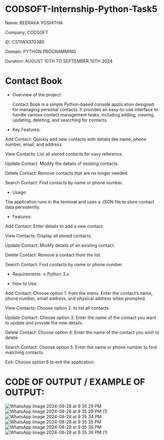 # CODSOFT-Internship-Python-Task5

Name: BEERAKA YOSHITHA

Company: CODSOFT

ID: CS11WX370380

Domain: PYTHON PROGRAMMING

Duration: AUGUST 10TH TO SEPTEMBER 10TH 2024

# Contact Book

- Overview of the project:

  Contact Book is a simple Python-based console application designed for managing personal contacts. It provides an easy-to-use interface to handle various contact management tasks, including adding, viewing, 
  updating, deleting, and searching for contacts.


- Key Features:

 Add Contact: Quickly add new contacts with details like name, phone number, email, and address. 
 
 View Contacts: List all stored contacts for easy reference. 
 
 Update Contact: Modify the details of existing contacts.
 
 Delete Contact: Remove contacts that are no longer needed.
 
 Search Contact: Find contacts by name or phone number.
 
- Usage:

 The application runs in the terminal and uses a JSON file to store contact data persistently.

- Features:
  
 Add Contact: Enter details to add a new contact.

 View Contacts: Display all stored contacts.

 Update Contact: Modify details of an existing contact.

 Delete Contact: Remove a contact from the list.

 Search Contact: Find contacts by name or phone number.


- Requirements
-> Python 3.x

- How to Use:
  
 Add Contact:
 Choose option 1. from the menu.
 Enter the contact’s name, phone number, email address, and physical address when prompted.

 View Contacts:
 Choose option 2. to list all contacts.

 Update Contact:
 Choose option 3.
 Enter the name of the contact you want to update and provide the new details.

 Delete Contact:
 Choose option 4.
 Enter the name of the contact you wish to delete.
 
 Search Contact:
 Choose option 5.
 Enter the name or phone number to find matching contacts.
 
 Exit:
 Choose option 6 to exit the application.

 # CODE OF OUTPUT / EXAMPLE OF OUTPUT:

 ![WhatsApp Image 2024-08-28 at 9 35 29 PM](https://github.com/user-attachments/assets/2ccb2877-6043-4456-b4c1-46b780ff66ea)
![WhatsApp Image 2024-08-28 at 9 35 29 PM (1)](https://github.com/user-attachments/assets/869eb7b4-5b8c-4a9c-9f83-d2039465af06)
![WhatsApp Image 2024-08-28 at 9 35 34 PM](https://github.com/user-attachments/assets/ee680c8a-22b9-4183-9d9c-2d90d94b6a22)
![WhatsApp Image 2024-08-28 at 9 35 35 PM](https://github.com/user-attachments/assets/f6533eaa-0ecf-4152-9faf-ac9127ae13dc)
![WhatsApp Image 2024-08-28 at 9 35 36 PM](https://github.com/user-attachments/assets/8f434fd8-c2e4-4db8-8343-64fd6d6ed92f)
![WhatsApp Image 2024-08-28 at 9 35 36 PM (1)](https://github.com/user-attachments/assets/50ace11a-24f8-42b0-b399-e2509dfb756a)

